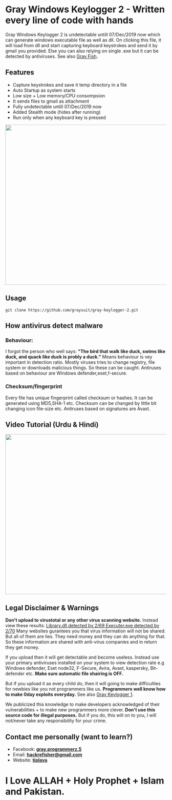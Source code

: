 <h1> Gray Windows Keylogger 2 - Written every line of code with hands</h1>
<p> Gray Windows Keylogger 2 is undetectable untill 07/Dec/2019 now which can generate windows executable file as well as dll. On clicking this file, it will load from dll and start capturing keyboard keystrokes and send it by gmail you provided. Else you can also relying on single .exe but it can be detected by antiviruses. See also <a href="https://github.com/graysuit/grayfish">Gray Fish</a>.</p>
<h2> Features</h2>
<ul><li>Capture keystrokes and save it temp directory in a file</li>
<li>Auto Startup as system starts</li>
<li>Low size + Low memory/CPU consompsion</li>
<li>It sends files to gmail as attachment</li>
<li>Fully undetectable untill 07/Dec/2019 now</li>
<li>Added Stealth mode (hides after running)</li>
<li>Run only when any keyboard key is pressed</li></ul>
<img height="500" width="800" src="https://i.ibb.co/fd5dGM3/gray-keylogger-2.png">
<h2> Usage</h2>
<pre><code>git clone https://github.com/graysuit/gray-keylogger-2.git</code></pre>
<h2> How antivirus detect malware</h2>
<h3> Behaviour:</h3>
<p> I forgot the person who well says: <b>"The bird that walk like duck, swims like duck, and quack like duck is probly a duck."</b> Means behaviour is vey important in detection ratio. Mostly viruses tries to change registry, file system or downloads malicious things. So these can be caught. Antiruses based on behaviour are Windows defender,eset,f-secure.</p>
<h3> Checksum/fingerprint</h3>
<p> Every file has unique fingerprint called checksum or hashes. It can be generated using MD5,SHA-1 etc. Checksum can be changed by little bit changing icon file-size etc. Antiruses based on signatures are Avast.</p>
<h2> Video Tutorial (Urdu & Hindi)</h2>
<a href="https://youtu.be/t3ubDQntk_Q"><img height="500" width="800" src="https://i.ytimg.com/vi/t3ubDQntk_Q/maxresdefault.jpg"></a>
<h2> Legal Disclaimer & Warnings</h2>
<p> <b>Don't upload to virustotal or any other virus scanning website.</b> Instead view these results: <a href="https://www.virustotal.com/gui/file/19c68425ce4419b121b263eab999fe17f9b9d053e2b6669738c5c3c44c463d0f/detection">Library.dll detected by 2/69 </a>
<a href="https://www.virustotal.com/gui/file/260d3975854491c4b83f6dc2fc94b4707d644ba72864bf51b8ca04efb6521f6f/detection">Executer.exe detected by 2/70</a> Many websites gurantees you that virus information will not be shared. But all of them are lies. They need money and they can do anything for that. So these information are shared with anti-virus companies and in return they get money. </p>
<p> If you upload then it will get detectable and become useless. Instead use your primary antiviruses installed on your system to view detection rate e.g Windows defender, Eset node32, F-Secure, Avira, Avast, kaspersky, Bit-defender etc. <b>Make sure automatic file shairing is OFF.</b></p>
<p> But if you upload it as every child do, then it will going to make difficulties for newbies like you not programmers like us. <b>Programmers well know how to make 0day exploits everyday.</b> See also <a href="https://github.com/graysuit/gray-keylogger">Gray Keylogger 1</a>.</p>
<p>We publicized this knowledge to make developers acknowledged of their vulnerabilities + to make new programmers more clever.<b> Don't use this source code for illegal purposes.</b> But if you do, this will on to you, I will not/never take any responsibility for your crime.</p>
<h2> Contact me personally (want to learn?)</h2>
<ul><li>Facebook: <a href="https://fb.com/messages/t/gray.programmerz.5"><b>gray.programmerz.5</b></a></li>
<li>Email: <b><a href="mailto:hackrefisher@gmail.com">hackrefisher@gmail.com</a></b></li>
<li>Website: <a href="https://tiplava.blogspot.com/"><b>tiplava</b></a></li></ul>
<h1>I Love ALLAH + Holy Prophet + Islam and Pakistan.</h1>
